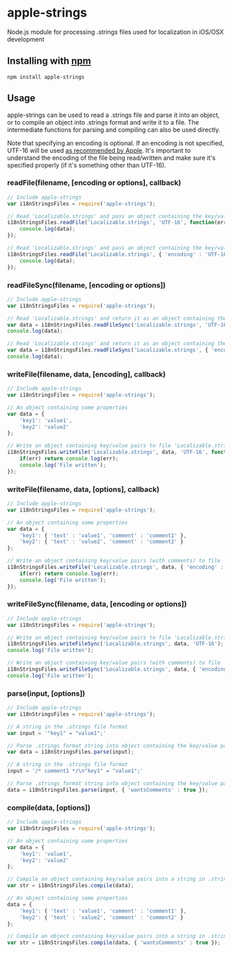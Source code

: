 apple-strings
==================


Node.js module for processing .strings files used for localization in iOS/OSX development

## Installing with [npm](http://npmjs.org/)

```
npm install apple-strings
```

## Usage

apple-strings can be used to read a .strings file and parse it into an object, or to compile an object into .strings format and write it to a file. The intermediate functions for parsing and compiling can also be used directly.

Note that specifying an encoding is optional. If an encoding is not specified, UTF-16 will be used [as recommended by Apple](https://developer.apple.com/library/mac/documentation/macosx/conceptual/bpinternational/Articles/StringsFiles.html). It's important to understand the encoding of the file being read/written and make sure it's specified properly (if it's something other than UTF-16).

### readFile(filename, [encoding or options], callback)
```js
// Include apple-strings
var i18nStringsFiles = require('apple-strings');

// Read 'Localizable.strings' and pass an object containing the key/value pairs to a callback
i18nStringsFiles.readFile('Localizable.strings', 'UTF-16', function(err, data){
    console.log(data);
});

// Read 'Localizable.strings' and pass an object containing the key/value pairs (each value contains 'text' and 'comment') to a callback
i18nStringsFiles.readFile('Localizable.strings', { 'encoding' : 'UTF-16', 'wantsComments' : true }, function(err, data){
    console.log(data);
});
```

### readFileSync(filename, [encoding or options])
```js
// Include apple-strings
var i18nStringsFiles = require('apple-strings');

// Read 'Localizable.strings' and return it as an object containing the key/value pairs
var data = i18nStringsFiles.readFileSync('Localizable.strings', 'UTF-16');
console.log(data);

// Read 'Localizable.strings' and return it as an object containing the key/value (each value contains 'text' and 'comment') pairs
var data = i18nStringsFiles.readFileSync('Localizable.strings', { 'encoding' : 'UTF-16', 'wantsComments' : true });
console.log(data);
```

### writeFile(filename, data, [encoding], callback)
```js
// Include apple-strings
var i18nStringsFiles = require('apple-strings');

// An object containing some properties
var data = {
    'key1': 'value1',
    'key2': 'value2'
};

// Write an object containing key/value pairs to file 'Localizable.strings', execute callback when done
i18nStringsFiles.writeFile('Localizable.strings', data, 'UTF-16', function(err){
    if(err) return console.log(err);
    console.log('File written');
});
```

### writeFile(filename, data, [options], callback)
```js
// Include apple-strings
var i18nStringsFiles = require('apple-strings');

// An object containing some properties
var data = {
    'key1': { 'text' : 'value1', 'comment' : 'comment1' },
    'key2': { 'text' : 'value2', 'comment' : 'comment2' }
};

// Write an object containing key/value pairs (with comments) to file 'Localizable.strings', execute callback when done
i18nStringsFiles.writeFile('Localizable.strings', data, { 'encoding' : 'UTF-16', 'wantsComments' : true }, function(err){
    if(err) return console.log(err);
    console.log('File written');
});
```

### writeFileSync(filename, data, [encoding or options])
```js
// Include apple-strings
var i18nStringsFiles = require('apple-strings');

// Write an object containing key/value pairs to file 'Localizable.strings'
i18nStringsFiles.writeFileSync('Localizable.strings', data, 'UTF-16');
console.log('File written');

// Write an object containing key/value pairs (with comments) to file 'Localizable.strings'
i18nStringsFiles.writeFileSync('Localizable.strings', data, { 'encoding' : 'UTF-16', 'wantsComments' : true });
console.log('File written');
```

### parse(input, [options])
```js
// Include apple-strings
var i18nStringsFiles = require('apple-strings');

// A string in the .strings file format
var input = '"key1" = "value1";'

// Parse .strings format string into object containing the key/value pairs
var data = i18nStringsFiles.parse(input);

// A string in the .strings file format
input = '/* comment1 */\n"key1" = "value1";'

// Parse .strings format string into object containing the key/value pairs
data = i18nStringsFiles.parse(input, { 'wantsComments' : true });
```

### compile(data, [options])
```js
// Include apple-strings
var i18nStringsFiles = require('apple-strings');

// An object containing some properties
var data = {
    'key1': 'value1',
    'key2': 'value2'
};

// Compile an object containing key/value pairs into a string in .strings file format
var str = i18nStringsFiles.compile(data);

// An object containing some properties
data = {
    'key1': { 'text' : 'value1', 'comment' : 'comment1' },
    'key2': { 'text' : 'value2', 'comment' : 'comment2' }
};

// Compile an object containing key/value pairs into a string in .strings file format
var str = i18nStringsFiles.compile(data, { 'wantsComments' : true });
```
